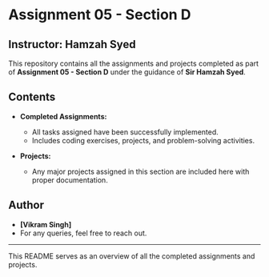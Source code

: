 # Assignment 05 - Section D

## Instructor: Hamzah Syed

This repository contains all the assignments and projects completed as part of **Assignment 05 - Section D** under the guidance of **Sir Hamzah Syed**.

## Contents

- **Completed Assignments:**
  - All tasks assigned have been successfully implemented.
  - Includes coding exercises, projects, and problem-solving activities.

- **Projects:**
  - Any major projects assigned in this section are included here with proper documentation.

## Author
- **[Vikram Singh]**
- For any queries, feel free to reach out.

---
This README serves as an overview of all the completed assignments and projects.